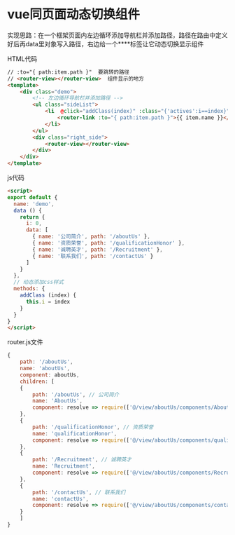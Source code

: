 <!--
 * @Author: guoxinggang<guoxinggang@gsaxns.com>
 * @Version: 1.0
 * @Date: 2019-11-21 14:34:39
 * @LastEditTime: 2019-11-21 16:16:43
 * @Description: 
 -->
# vue同页面动态切换组件

实现思路：在一个框架页面内左边循环添加导航栏并添加路径，路径在路由中定义好后再data里对象写入路径，右边给一个**<router-view></router-view>**标签让它动态切换显示组件

HTML代码

```html
// :to="{ path:item.path }"  要跳转的路径
// <router-view></router-view>  组件显示的地方
<template>
    <div class="demo">
        <!-- 左边循环导航栏并添加路径 -->
        <ul class="sideList">
            <li  @click="addClass(index)" :class="{'actives':i==index}" v-for="(item,index) in data" :key="index">
                <router-link :to="{ path:item.path }">{{ item.name }}</router-link>
            </li>
        </ul>
        <div class="right_side">
            <router-view></router-view>
        </div>
    </div>
</template>
```

js代码

```html
<script>
export default {
  name: 'demo',
  data () {
    return {
      i: 0,
      data: [
        { name: '公司简介', path: '/aboutUs' },
        { name: '资质荣誉', path: '/qualificationHonor' },
        { name: '诚聘英才', path: '/Recruitment' },
        { name: '联系我们', path: '/contactUs' }
      ]
    }
  },
  // 动态添加css样式
  methods: {
    addClass (index) {
      this.i = index
    }
  }
}
</script>
```

router.js文件

```javascript
{
    path: '/aboutUs',
    name: 'aboutUs',
    component: aboutUs,
    children: [
    {
        path: '/aboutUs', // 公司简介
        name: 'AboutUs',
        component: resolve => require(['@/view/aboutUs/components/AboutUs.vue'], resolve)
    },
    {
        path: '/qualificationHonor', // 资质荣誉
        name: 'qualificationHonor',
        component: resolve => require(['@/view/aboutUs/components/qualificationHonor.vue'], resolve)
    },
    {
        path: '/Recruitment', // 诚聘英才
        name: 'Recruitment',
        component: resolve => require(['@/view/aboutUs/components/Recruitment.vue'], resolve)
    },
    {
        path: '/contactUs', // 联系我们
        name: 'contactUs',
        component: resolve => require(['@/view/aboutUs/components/contactUs.vue'], resolve)
    }
    ]
}
```

